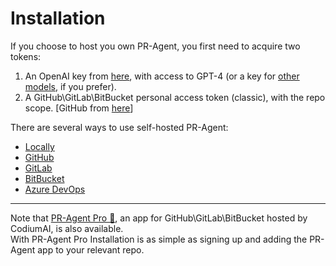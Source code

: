# Installation

If you choose to host you own PR-Agent, you first need to acquire two tokens:

1. An OpenAI key from [here](https://platform.openai.com/api-keys), with access to GPT-4 (or a key for [other models](../usage-guide/additional_configurations.md/#changing-a-model), if you prefer).
2. A GitHub\GitLab\BitBucket personal access token (classic), with the repo scope. [GitHub from [here](https://github.com/settings/tokens)]

There are several ways to use self-hosted PR-Agent:

- [Locally](./locally.md)
- [GitHub](./github.md)
- [GitLab](./gitlab.md)
- [BitBucket](./bitbucket.md)
- [Azure DevOps](./azure.md)

___
Note that [PR-Agent Pro 💎](https://app.codium.ai/), an app for GitHub\GitLab\BitBucket hosted by CodiumAI, is also available. 
<br>
With PR-Agent Pro Installation is as simple as signing up and adding the PR-Agent app to your relevant repo.